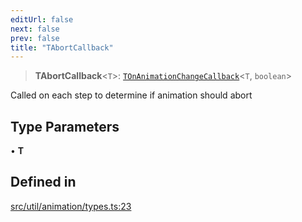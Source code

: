 ```yaml
---
editUrl: false
next: false
prev: false
title: "TAbortCallback"
---
```


> **TAbortCallback**\<`T`\>: [`TOnAnimationChangeCallback`](/api/namespaces/util/type-aliases/tonanimationchangecallback/)\<`T`, `boolean`\>

Called on each step to determine if animation should abort

## Type Parameters

• **T**

## Defined in

[src/util/animation/types.ts:23](https://github.com/fabricjs/fabric.js/blob/v6.0.0-rc4/src/util/animation/types.ts#L23)
